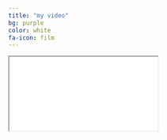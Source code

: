```yaml
---
title: "my video"
bg: purple
color: white
fa-icon: film
---
```


<div class="icontain"><iframe src="//www.youtube.com/embed/S55cjzSlssc" allowfullscreen></iframe></div>

